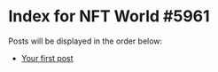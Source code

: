 # Index for NFT World #5961
Posts will be displayed in the order below:

- [Your first post](./001-first.md)

